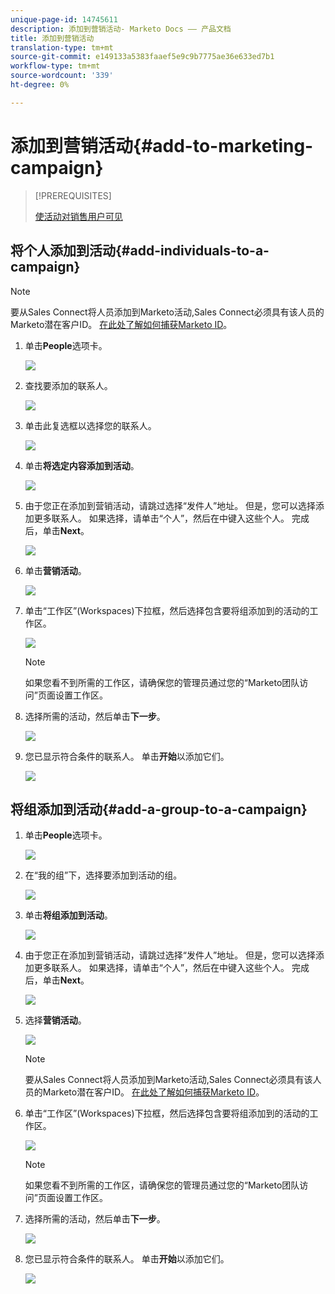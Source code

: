 ```yaml
---
unique-page-id: 14745611
description: 添加到营销活动- Marketo Docs —— 产品文档
title: 添加到营销活动
translation-type: tm+mt
source-git-commit: e149133a5383faaef5e9c9b7775ae36e633ed7b1
workflow-type: tm+mt
source-wordcount: '339'
ht-degree: 0%

---
```



# 添加到营销活动{#add-to-marketing-campaign}

>[!PREREQUISITES]
>
>[使活动对销售用户可见](http://docs.marketo.com/x/NwDh)

## 将个人添加到活动{#add-individuals-to-a-campaign}

>[!NOTE]
>
>要从Sales Connect将人员添加到Marketo活动,Sales Connect必须具有该人员的Marketo潜在客户ID。 [在此处了解如何捕获Marketo ID](http://docs.marketo.com/x/CQXLAQ)。

1. 单击&#x200B;**People**&#x200B;选项卡。

   ![](assets/one-3.png)

1. 查找要添加的联系人。

   ![](assets/two-3.png)

1. 单击此复选框以选择您的联系人。

   ![](assets/three-3.png)

1. 单击&#x200B;**将选定内容添加到活动**。

   ![](assets/four-3.png)

1. 由于您正在添加到营销活动，请跳过选择“发件人”地址。 但是，您可以选择添加更多联系人。 如果选择，请单击“个人”，然后在中键入这些个人。 完成后，单击&#x200B;**Next**。

   ![](assets/five-2.png)

1. 单击&#x200B;**营销活动**。

   ![](assets/six-1.png)

1. 单击“工作区”(Workspaces)下拉框，然后选择包含要将组添加到的活动的工作区。

   ![](assets/seven-1.png)

   >[!NOTE]
   >
   >如果您看不到所需的工作区，请确保您的管理员通过您的“Marketo团队访问”页面设置工作区。

1. 选择所需的活动，然后单击&#x200B;**下一步**。

   ![](assets/eight.png)

1. 您已显示符合条件的联系人。 单击&#x200B;**开始**&#x200B;以添加它们。

   ![](assets/nine.png)

## 将组添加到活动{#add-a-group-to-a-campaign}

1. 单击&#x200B;**People**&#x200B;选项卡。

   ![](assets/one-3.png)

1. 在“我的组”下，选择要添加到活动的组。

   ![](assets/eleven.png)

1. 单击&#x200B;**将组添加到活动**。

   ![](assets/twelve.png)

1. 由于您正在添加到营销活动，请跳过选择“发件人”地址。 但是，您可以选择添加更多联系人。 如果选择，请单击“个人”，然后在中键入这些个人。 完成后，单击&#x200B;**Next**。

   ![](assets/thirteen.png)

1. 选择&#x200B;**营销活动**。

   ![](assets/six-1.png)

   >[!NOTE]
   >
   >要从Sales Connect将人员添加到Marketo活动,Sales Connect必须具有该人员的Marketo潜在客户ID。 [在此处了解如何捕获Marketo ID](http://docs.marketo.com/x/CQXLAQ)。

1. 单击“工作区”(Workspaces)下拉框，然后选择包含要将组添加到的活动的工作区。

   ![](assets/seven-1.png)

   >[!NOTE]
   >
   >如果您看不到所需的工作区，请确保您的管理员通过您的“Marketo团队访问”页面设置工作区。

1. 选择所需的活动，然后单击&#x200B;**下一步**。

   ![](assets/eight.png)

1. 您已显示符合条件的联系人。 单击&#x200B;**开始**&#x200B;以添加它们。

   ![](assets/nine.png)

